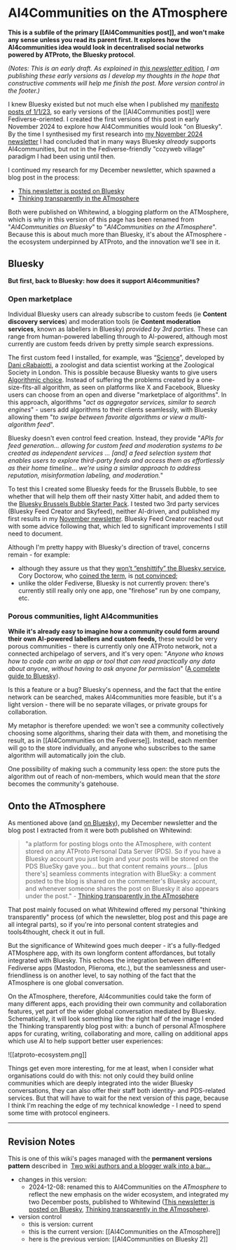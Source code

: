 # AI4Communities on the ATmosphere

**This is a subfile of the primary [[AI4Communities post]], and won't make any sense unless you read its parent first. It explores how the AI4communities idea would look in decentralised social networks powered by ATProto, the Bluesky protocol**.

*(Notes: This is an early draft. As explained in [this newsletter edition](https://mathewlowry.medium.com/exploring-ai4communities-newsletter-6365b2716bb1), I am publishing these early versions as I develop my thoughts in the hope that constructive comments will help me finish the post. More version control in the footer.)*

I knew Bluesky existed but not much else when I published my [manifesto posts of 1/1/23](https://mathewlowry.medium.com/a-minimum-viable-ecosystem-for-collective-intelligence-7738848ce9c4), so early versions of the [[AI4Communities post]] were Fediverse-oriented. I created the first versions of this post in early November 2024 to explore how AI4Communities would look "on Bluesky". By the time I synthesised my first research into [my November 2024 newsletter](https://mathewlowry.medium.com/ai4communities-bluesky-newsletter-331a25909cc5)  I had concluded that in many ways Bluesky *already* supports AI4communities, but not in the Fediverse-friendly "cozyweb village" paradigm I had been using until then. 

I continued my research for my December newsletter, which spawned a blog post in the process:

* [This newsletter is posted on Bluesky](https://whtwnd.com/mathewlowry.bsky.social/3lcb34ugiq22t)
* [Thinking transparently in the ATmosphere](https://whtwnd.com/mathewlowry.bsky.social/3lcb22vzc3r2x)

Both were published on Whitewind, a blogging platform on the ATMosphere, which is why in this version of this page has been renamed from "*AI4Communities on Bluesky*" to "*AI4Communities on the ATmosphere*". Because this is about much more than Bluesky, it's about the ATmosphere - the ecosystem underpinned by ATProto, and the innovation we'll see in it.

## Bluesky

**But first, back to Bluesky: how does it support AI4communities?** 

### Open marketplace

Individual Bluesky users can already subscribe to custom feeds (ie **Content discovery services**) and moderation tools (ie **Content moderation services**, known as labellers in Bluesky) *provided by 3rd parties.* These can range from human-powered labelling through to AI-powered, although most currently are custom feeds driven by pretty simple search expressions. 

The first custom feed I installed, for example, was “[Science](https://bsky.app/profile/bossett.social/feed/for-science)”, developed by [Dani cRabaiotti](https://bsky.app/profile/danirabaiotti.bsky.social), a zoologist and data scientist working at the Zoological Society in London. This is possible because Bluesky wants to give users [Algorithmic choice](https://bsky.social/about/blog/3-30-2023-algorithmic-choice). Instead of suffering the problems created by a one-size-fits-all algorithm, as seen on platforms like X and Facebook, Bluesky users can choose from an open and diverse "marketplace of algorithms". In this approach, algorithms "*act as aggregator services, similar to search engines*" - users add algorithms to their clients seamlessly, with Bluesky allowing them "*to swipe between favorite algorithms or view a multi-algorithm feed*".

Bluesky doesn't even control feed creation. Instead, they provide "*APIs for feed generation... allowing for custom feed and moderation systems to be created as independent services ... [and] a feed selection system that enables users to explore third-party feeds and access them as effortlessly as their home timeline... we’re using a similar approach to address reputation, misinformation labeling, and moderation.*" 

To test this I created some Bluesky feeds for the Brussels Bubble, to see whether that will help them off their nasty Xitter habit, and added them to the [Bluesky Brussels Bubble Starter Pack](https://go.bsky.app/LZExyns). I tested two 3rd party services (Bluesky Feed Creator and Skyfeed), neither AI-driven, and published my first results in my [November newsletter](https://mathewlowry.medium.com/ai4communities-bluesky-newsletter-331a25909cc5). Bluesky Feed Creator reached out with some advice following that, which led to significant improvements I still need to document.  

Although I'm pretty happy with Bluesky's direction of travel, concerns remain - for example: 

* although they assure us that they [won’t “enshittify” the Bluesky service](https://www.wired.com/story/bluesky-ceo-jay-graber-wont-enshittify-ads/), Cory Doctorow, who [coined the term](https://doctorow.medium.com/https-pluralistic-net-2024-10-14-pearl-clutching-this-toilet-has-no-central-nervous-system-266e69b4c8f9), is [not convinced](https://doctorow.medium.com/https-pluralistic-net-2024-11-02-ulysses-pact-tie-yourself-to-a-federated-mast-b2f89bb5b4d8);
* unlike the older Fediverse, Bluesky is not currently proven: there's currently still really only one app, one "firehose" run by one company, etc.

### Porous communities, light AI4communities

**While it's already easy to imagine how a community could form around their own AI-powered labellers and custom feeds,** these would be very porous communities - there is currently only one ATProto network, not a connected archipelago of servers, and it's very open: "*Anyone who knows how to code can write an app or tool that can read practically any data about anyone, without having to ask anyone for permission*" ([A complete guide to Bluesky](https://mackuba.eu/2024/02/21/bluesky-guide?utm_source=pocket_shared)). 

Is this a feature or a bug? Bluesky's openness, and the fact that the entire network can be searched, makes AI4communities more feasible, but it's a light version - there will be no separate villages, or private groups for collaboration.

My metaphor is therefore upended: we won't see a community collectively choosing some algorithms, sharing their data with them, and monetising the result, as in [[AI4Communities on the Fediverse]]. Instead, each member will go to the store individually, and anyone who subscribes to the same algorithm will automatically join the club.

One possibility of making such a community less open: the store puts the algorithm out of reach of non-members, which would mean that the *store* becomes the community's gatehouse.

## Onto the ATmosphere

As mentioned above (and [on Bluesky](https://bsky.app/profile/mathewlowry.bsky.social/post/3lcnf3fkim22t)), my December newsletter and the blog post I extracted from it were both published on Whitewind: 

> "a platform for posting blogs onto the ATmosphere, with content stored on any ATProto Personal Data Server (PDS). So if you have a Bluesky account you just login and your posts will be stored on the PDS BlueSky gave you... but that content remains _yours_... [plus there's] seamless comments integration with BlueSky: a comment posted to the blog is shared on the commenter's Bluesky account, and whenever someone shares the post on Bluesky it also appears under the post." - [Thinking transparently in the ATmosphere](https://whtwnd.com/mathewlowry.bsky.social/3lcb22vzc3r2x)

That post mainly focused on what Whitewind offered my personal "thinking transparently" process (of which the newsletter, blog post and this page are all integral parts), so if you're into personal content strategies and tools4thought, check it out in full.

But the significance of Whitewind goes much deeper - it's a fully-fledged ATMosphere app, with its own longform content affordances, but totally integrated with Bluesky. This echoes the integration between different Fediverse apps (Mastodon, Plieroma, etc.), but the seamlessness and user-friendliness is on another level, to say nothing of the fact that the ATmosphere is one global conversation. 

On the ATmosphere, therefore, AI4communities could take the form of many different apps, each providing their own community and collaboration features, yet part of the wider global conversation mediated by Bluesky. Schematically, it will look something like the right half of the image I ended the Thinking transparently blog post with: a bunch of personal ATmosphere apps for curating, writing, collaborating and more, calling on additional apps which use AI to help support better user experiences: 

![[atproto-ecosystem.png]]

Things get even more interesting, for me at least, when I consider what organisations could do with this: not only could they build online communities which are deeply integrated into the wider Bluesky conversations, they can also offer their staff both identity- and PDS-related services. But that will have to wait for the next version of this page, because I think I'm reaching the edge of my technical knowledge - I need to spend some time with protocol engineers.

---

## Revision Notes

This is one of this wiki's pages managed with the **permanent versions pattern** described in  [Two wiki authors and a blogger walk into a bar…](https://mathewlowry.medium.com/two-wiki-authors-and-a-blogger-walk-into-a-bar-7106c8376c6e)  

- changes in this version: 
	- 2024-12-08: renamed this to AI4Communities on the *ATmosphere* to reflect the new emphasis on the wider ecosystem, and integrated my two December posts, published to Whitewind ([This newsletter is posted on Bluesky](https://whtwnd.com/mathewlowry.bsky.social/3lcb34ugiq22t), [Thinking transparently in the ATmosphere](https://whtwnd.com/mathewlowry.bsky.social/3lcb22vzc3r2x)).
- version control
    - this is version: current
    - this is the current version: [[AI4Communities on the ATmosphere]]
    - here is the previous version: [[AI4Communities on Bluesky 2]]